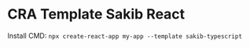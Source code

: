 # CRA Template Sakib React

<span>
  <span>Install CMD: </span>
  <code>npx create-react-app my-app --template sakib-typescript </code>  
</span>
